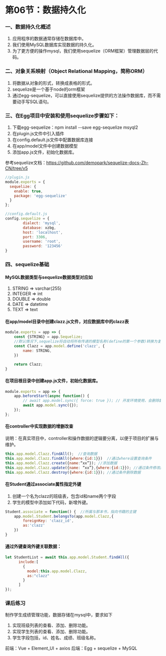 # 第06节：数据持久化

### 一、数据持久化概述

1. 应用程序的数据通常存储在数据库中。
2. 我们使用MySQL数据库实现数据的持久化。
3. 为了更方便的操作mysql，我们使用sequelize（ORM框架）管理数据层的代码。

### 二、对象关系映射（Object Relational Mapping，简称ORM）

1. 将数据从对象的形式，转换成表格的形式。
2. sequelize是一个基于node的orm框架
3. 通过egg-sequelize，可以直接使用sequelize提供的方法操作数据库，而不需要动手写SQL语句。

### 三、在Egg项目中安装和使用sequelize步骤如下：

1. 下载egg-sequelize：npm install --save egg-sequelize msyql2
2. 在plugin.js文件中引入插件
3. 在config.default.js文件中配置数据库连接
4. 在app/model文件中创建数据模型
5. 添加app.js文件，初始化数据库。

参考sequelize文档：https://github.com/demopark/sequelize-docs-Zh-CN/tree/v5

``` js
//plugin.js
module.exports = {
  sequelize: {
    enable: true,
    package: 'egg-sequelize'
  }
};

```

``` js
//config.default.js
config.sequelize = {
        dialect: 'mysql',
        database: xzbg,
        host: 'localhost',
        port: 3306,
        username: 'root',
        password: '123456'
}

```

### 四、sequelize基础

#### MySQL数据类型与sequelize数据类型对应如

1. STRING  => varchar(255)
2. INTEGER => int
3. DOUBLE => double
4. DATE => datetime
5. TEXT => text

#### 在app/model目录中创建clazz.js文件，对应数据库中的clazz表

``` js
module.exports = app => {
    const {STRING} = app.Sequelize;
    //默认情况下,sequelize将自动将所有传递的模型名称(define的第一个参数)转换为复数
    const Clazz = app.model.define('clazz', { 
        name: STRING,    
    })

    return Clazz;
}

```

#### 在项目根目录中创建app.js文件，初始化数据库。

```js
module.exports = app => {
    app.beforeStart(async function() {
        // await app.model.sync({ force: true }); // 开发环境使用，会删除数据表
        await app.model.sync({});
    });
};

```

#### 在controller中实现数据的增删改查

说明：在真实项目中，controller和操作数据的逻辑要分离，以便于项目的扩展与维护。

``` js
this.app.model.Clazz.findAll();  //查询数据
this.app.model.Clazz.findAll({where:{id:1}})  //通过where设置查询条件
this.app.model.Clazz.create({name:“xx”}); //添加数据
this.app.model.Clazz.update({name: “xx”},{where:{id:1}}); //通过条件修改数据
this.app.model.Clazz.destroy({where:{id:1}}); //通过条件删除数据

```

#### 在Student通过associate属性指定外键

1. 创建一个名为clazz的班级表，包含id和name两个字段
2. 学生的模型中添加如下代码，新增外键。

``` js
Student.associate = function() {  //所属与那本书，指向书籍的主键
    app.model.Student.belongsTo(app.model.Clazz,{
        foreignKey: 'clazz_id',
        as:'clazz'
    })
}

```

#### 通过外键查询外键关联数据：

``` js
let StudentList = await this.app.model.Student.findAll({
      include:[
        {
          model:this.app.model.Clazz,
          as:"clazz"
        }
      ]
});

```

###  课后练习

制作学生成绩管理功能，数据存储在mysql中，要求如下

1. 实现班级列表的查看、添加、删除功能。
2. 实现学生列表的查看、添加、删除功能。
3. 学生字段包括，id、姓名、成绩、班级名称。


前端：Vue + Element_UI + axios
后端：Egg + sequelize + MySQL
